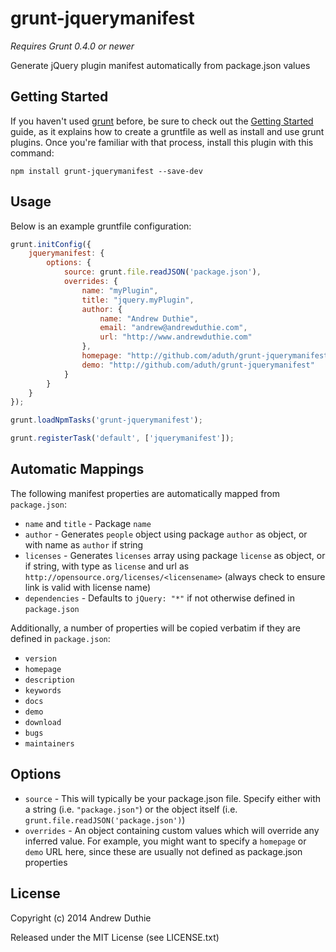 # grunt-jquerymanifest

*Requires Grunt 0.4.0 or newer*

Generate jQuery plugin manifest automatically from package.json values

## Getting Started

If you haven't used [grunt](http://gruntjs.com/) before, be sure to check out the [Getting Started](https://github.com/gruntjs/grunt/blob/devel/docs/getting_started.md) guide, as it explains how to create a gruntfile as well as install and use grunt plugins. Once you're familiar with that process, install this plugin with this command:

```shell
npm install grunt-jquerymanifest --save-dev
```

## Usage

Below is an example gruntfile configuration:

```javascript
grunt.initConfig({
    jquerymanifest: {
        options: {
            source: grunt.file.readJSON('package.json'),
            overrides: {
                name: "myPlugin",
                title: "jquery.myPlugin",
                author: {
                    name: "Andrew Duthie",
                    email: "andrew@andrewduthie.com",
                    url: "http://www.andrewduthie.com"
                },
                homepage: "http://github.com/aduth/grunt-jquerymanifest",
                demo: "http://github.com/aduth/grunt-jquerymanifest"
            }
        }
    }
});

grunt.loadNpmTasks('grunt-jquerymanifest');

grunt.registerTask('default', ['jquerymanifest']);

```

## Automatic Mappings

The following manifest properties are automatically mapped from `package.json`:

* `name` and `title` - Package `name`
* `author` - Generates `people` object using package `author` as object, or with name as `author` if string
* `licenses` - Generates `licenses` array using package `license` as object, or if string, with type as `license` and url as `http://opensource.org/licenses/<licensename>` (always check to ensure link is valid with license name)
* `dependencies` - Defaults to `jQuery: "*"` if not otherwise defined in `package.json`

Additionally, a number of properties will be copied verbatim if they are defined in `package.json`:

* `version`
* `homepage`
* `description`
* `keywords`
* `docs`
* `demo`
* `download`
* `bugs`
* `maintainers`

## Options

* `source` - This will typically be your package.json file. Specify either with a string (i.e. `"package.json"`) or the object itself (i.e. `grunt.file.readJSON('package.json')`)
* `overrides` - An object containing custom values which will override any inferred value. For example, you might want to specify a `homepage` or `demo` URL here, since these are usually not defined as package.json properties

## License

Copyright (c) 2014 Andrew Duthie

Released under the MIT License (see LICENSE.txt)
